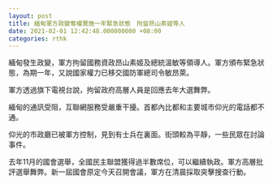 ```yaml
---
layout: post
title: 緬甸軍方政變奪權實施一年緊急狀態　拘留昂山素姬等人
date: 2021-02-01 12:42:48.000000000 +08:00
categories: rthk
---
```


緬甸發生政變，軍方拘留國務資政昂山素姬及總統溫敏等領導人。軍方頒布緊急狀態，為期一年，又說國家權力已移交國防軍總司令敏昂萊。

軍方透過旗下電視台說，拘留政府高層人員是回應去年大選舞弊。

緬甸的通訊受阻，互聯網服務受嚴重干擾。首都內比都和主要城市仰光的電話都不通。

仰光的市政廳已被軍方控制，見到有士兵在裏面。街頭較為平靜，一些民眾在討論事件。

去年11月的國會選舉，全國民主聯盟獲得過半數席位，可以繼續執政。軍方高層批評選舉舞弊。新一屆國會原定今天召開會議，軍方在清晨採取突擊搜查行動。
